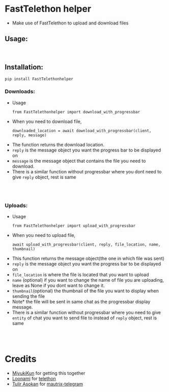 # FastTelethon helper

- Make use of FastTelethon to upload and download files

## Usage:
</br>

## Installation:
  ```
  pip install FastTelethonhelper
  ```

### Downloads:
- Usage
  ```
  from FastTelethonhelper import download_with_progressbar
  ```
- When you need to download file, 
    ```
    downloaded_location = await download_with_progressbar(client, reply, message)
    ```
- The function returns the download location.
- `reply` is the message object you want the progress bar to be displayed on
- `message` is the message object that contains the file you need to download.
- There is a similar function without progressbar where you dont need to give `reply` object, rest is same
</br>
</br>

### Uploads:
- Usage
  ```
  from FastTelethonhelper import upload_with_progressbar
  ```
- When you need to upload file, 
  ```
  await upload_with_progressbar(client, reply, file_location, name, thumbnail)
  ```
- This function returns the message object(the one in which file was sent)
- `reply` is the message object you want the progress bar to be displayed on
- `file_location` is where the file is located that you want to upload
- `name` (optional) if you want to change the name of file you are uploading, leave as None if you dont want to change it.
- `thumbnail`(optional) the thumbnail of the file you want to display when sending the file
- Note* the file will be sent in same chat as the progressbar display message.
- There is a similar function without progressbar where you  need to give `entity` of chat you want to send file to instead of `reply` object, rest is same

</br>
</br>

# Credits
- [MiyukiKun](https://github.com/MiyukiKun) for getting this together
- [Loonami](https://github.com/LonamiWebs) for [telethon](https://github.com/LonamiWebs/Telethon)
- [Tulir Asokan](https://github.com/tulir) for [mautrix-telegram](https://github.com/tulir/mautrix-telegram)
